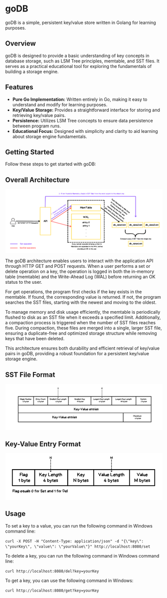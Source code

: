 # goDB

goDB is a simple, persistent key/value store written in Golang for learning purposes.

## Overview

goDB is designed to provide a basic understanding of key concepts in database storage, such as LSM Tree principles, memtable, and SST files. It serves as a practical educational tool for exploring the fundamentals of building a storage engine.

## Features

- **Pure Go Implementation:** Written entirely in Go, making it easy to understand and modify for learning purposes.
- **Key/Value Storage:** Provides a straightforward interface for storing and retrieving key/value pairs.
- **Persistence:** Utilizes LSM Tree concepts to ensure data persistence between program runs.
- **Educational Focus:** Designed with simplicity and clarity to aid learning about storage engine fundamentals.

## Getting Started

Follow these steps to get started with goDB:


##  Overall Architecture

![goDB Architecture](https://github.com/AminIdr/goDB/blob/main/images/KV%20Architecture.png?raw=true)

The goDB architecture enables users to interact with the application API through HTTP GET and POST requests. When a user performs a set or delete operation on a key, the operation is logged in both the in-memory table (memtable) and the Write-Ahead Log (WAL) before returning an OK status to the user.

For get operations, the program first checks if the key exists in the memtable. If found, the corresponding value is returned. If not, the program searches the SST files, starting with the newest and moving to the oldest.

To manage memory and disk usage efficiently, the memtable is periodically flushed to disk as an SST file when it exceeds a specified limit. Additionally, a compaction process is triggered when the number of SST files reaches five. During compaction, these files are merged into a single, larger SST file, ensuring a duplicate-free and optimized storage structure while removing keys that have been deleted.

This architecture ensures both durability and efficient retrieval of key/value pairs in goDB, providing a robust foundation for a persistent key/value storage engine.

##  SST File Format

![goDB Architecture](https://github.com/AminIdr/goDB/blob/main/images/SST%20File%20Format.png)

##  Key-Value Entry Format

![goDB Architecture](https://github.com/AminIdr/goDB/blob/main/images/Entry%20Format.png?raw=true)
## Usage
To set a key to a value, you can run the following command in Windows command line:

`curl -X POST -H "Content-Type: application/json" -d "{\"key\": \"yourKey\", \"value\": \"yourValue\"}" http://localhost:8080/set`

To delete a key, you can run the following command in Windows command line:

`curl http://localhost:8080/del?key=yourKey`

To get a key, you can use the following command in Windows:

`curl http://localhost:8080/get?key=yourKey`
